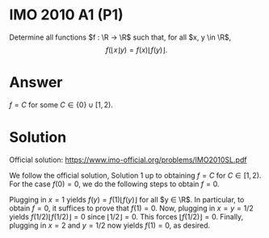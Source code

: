 # IMO 2010 A1 (P1)

Determine all functions $f : \R → \R$ such that, for all $x, y \in \R$,
$$ f(⌊x⌋ y) = f(x) ⌊f(y)⌋. $$



# Answer

$f = C$ for some $C ∈ \{0\} \cup [1, 2)$.



# Solution

Official solution: <https://www.imo-official.org/problems/IMO2010SL.pdf>

We follow the official solution, Solution 1 up to obtaining $f = C$ for $C \in [1, 2)$.
For the case $f(0) = 0$, we do the following steps to obtain $f = 0$.

Plugging in $x = 1$ yields $f(y) = f(1) ⌊f(y)⌋$ for all $y ∈ \R$.
In particular, to obtain $f = 0$, it suffices to prove that $f(1) = 0$.
Now, plugging in $x = y = 1/2$ yields $f(1/2) ⌊f(1/2)⌋ = 0$ since $⌊1/2⌋ = 0$.
This forces $⌊f(1/2)⌋ = 0$.
Finally, plugging in $x = 2$ and $y = 1/2$ now yields $f(1) = 0$, as desired.
